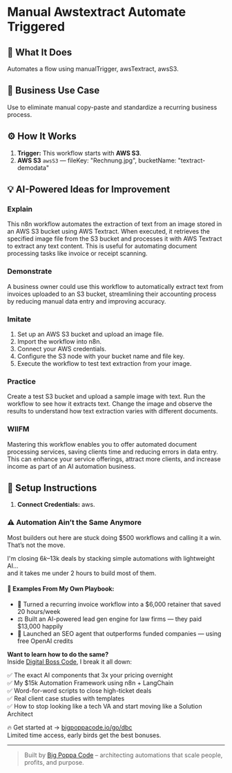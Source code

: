 # Manual Awstextract Automate Triggered
  ## 🚀 What It Does
  Automates a flow using manualTrigger, awsTextract, awsS3.
  
  ## 💼 Business Use Case
  Use to eliminate manual copy-paste and standardize a recurring business process.
  
  ## ⚙️ How It Works
  1. **Trigger:** This workflow starts with **AWS S3**.
  2. **AWS S3** `awsS3` — fileKey: "Rechnung.jpg", bucketName: "textract-demodata"
  
  ## 💡 AI-Powered Ideas for Improvement
  ### Explain
This n8n workflow automates the extraction of text from an image stored in an AWS S3 bucket using AWS Textract. When executed, it retrieves the specified image file from the S3 bucket and processes it with AWS Textract to extract any text content. This is useful for automating document processing tasks like invoice or receipt scanning.

### Demonstrate
A business owner could use this workflow to automatically extract text from invoices uploaded to an S3 bucket, streamlining their accounting process by reducing manual data entry and improving accuracy.

### Imitate
1. Set up an AWS S3 bucket and upload an image file.
2. Import the workflow into n8n.
3. Connect your AWS credentials.
4. Configure the S3 node with your bucket name and file key.
5. Execute the workflow to test text extraction from your image.

### Practice
Create a test S3 bucket and upload a sample image with text. Run the workflow to see how it extracts text. Change the image and observe the results to understand how text extraction varies with different documents.

### WIIFM
Mastering this workflow enables you to offer automated document processing services, saving clients time and reducing errors in data entry. This can enhance your service offerings, attract more clients, and increase income as part of an AI automation business.
  
  ## 🔧 Setup Instructions
  1. **Connect Credentials:** aws.
  
### ⚠️ Automation Ain’t the Same Anymore

Most builders out here are stuck doing $500 workflows and calling it a win.  
That’s not the move.  

I'm closing $6k–$13k deals by stacking simple automations with lightweight AI...  
and it takes me under 2 hours to build most of them.

#### 🧠 Examples From My Own Playbook:
- 🔁 Turned a recurring invoice workflow into a $6,000 retainer that saved 20 hours/week  
- ⚖️ Built an AI-powered lead gen engine for law firms — they paid $13,000 happily  
- 🚀 Launched an SEO agent that outperforms funded companies — using free OpenAI credits  

**Want to learn how to do the same?**  
Inside [Digital Boss Code](https://bigpoppacode.io/go/dbc), I break it all down:

✅ The exact AI components that 3x your pricing overnight  
✅ My $15k Automation Framework using n8n + LangChain  
✅ Word-for-word scripts to close high-ticket deals  
✅ Real client case studies with templates  
✅ How to stop looking like a tech VA and start moving like a Solution Architect  

🔥 Get started at → [bigpoppacode.io/go/dbc](https://bigpoppacode.io/go/dbc)  
Limited time access, early birds get the best bonuses.

---
> Built by [Big Poppa Code](https://bigpoppacode.io) – architecting automations that scale people, profits, and purpose.
  